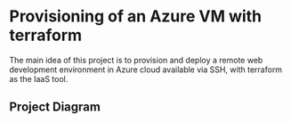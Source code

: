 # Provisioning of an Azure VM with terraform 

The main idea of this project is to provision and deploy a remote web development environment in Azure cloud available via SSH, with terraform as the IaaS tool. 

## Project Diagram

